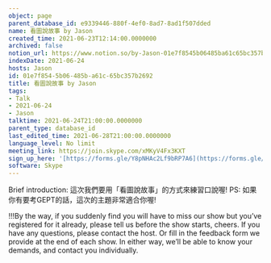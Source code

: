 ```yaml
---
object: page
parent_database_id: e9339446-880f-4ef0-8ad7-8ad1f507dded
name: 看圖說故事 by Jason
created_time: 2021-06-23T12:14:00.0000000
archived: false
notion_url: https://www.notion.so/by-Jason-01e7f8545b06485ba61c65bc357b2692
indexDate: 2021-06-24
hosts: Jason
id: 01e7f854-5b06-485b-a61c-65bc357b2692
title: 看圖說故事 by Jason
tags:
- Talk
- 2021-06-24
- Jason
talktime: 2021-06-24T21:00:00.0000000
parent_type: database_id
last_edited_time: 2021-06-28T21:00:00.0000000
language_level: No limit
meeting_link: https://join.skype.com/xMKyV4Fx3KXT
sign_up_here: '[https://forms.gle/Y8pNHAc2Lf9bRP7A6](https://forms.gle/Y8pNHAc2Lf9bRP7A6)'
software: Skype
---
```




Brief introduction: 這次我們要用「看圖說故事」的方式來練習口說喔!
PS: 如果你有要考GEPT的話，這次的主題非常適合你喔!

!!!By the way, if you suddenly find you will have to miss our show but you’ve registered for it already, please tell us before the show starts, cheers.
If you have any questions, please contact the host. Or fill in the feedback form we provide at the end of each show. In either way, we’ll be able to know your demands, and contact you individually.



